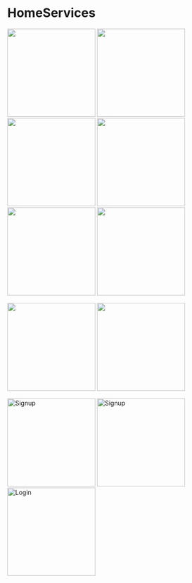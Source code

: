 # HomeServices




<p align="left">
  <img src="https://github.com/lmavaiya/HomeServices/blob/master/Screenshots/1%20Home.png" width="200">
  <img src="https://github.com/lmavaiya/HomeServices/blob/master/Screenshots/2%20SubService.png" width="200">
  <img src="https://github.com/lmavaiya/HomeServices/blob/master/Screenshots/3%20Booking_1.png" width="200">
  <img src="https://github.com/lmavaiya/HomeServices/blob/master/Screenshots/4%20Booking_2.png" width="200">
  <img src="https://github.com/lmavaiya/HomeServices/blob/master/Screenshots/5%20Booking_3.png" width="200">
  <img src="https://github.com/lmavaiya/HomeServices/blob/master/Screenshots/6%20Booking_4.png" width="200"> 
</p>

<p>
  <img src="https://github.com/lmavaiya/HomeServices/blob/master/Screenshots/8%20HelpCenter.png" width="200">
  <img src="https://github.com/lmavaiya/HomeServices/blob/master/Screenshots/10%20Profile_1.png" width="200">
</p>

<p>
  <img src="https://github.com/lmavaiya/HomeServices/blob/master/Screenshots/0_3%20Signup_1.png" width="200" title="Signup">
  <img src="https://github.com/lmavaiya/HomeServices/blob/master/Screenshots/0_4%20Signup_2.png" width="200" title="Signup">
  <img src="https://github.com/lmavaiya/HomeServices/blob/master/Screenshots/0_1%20Login.png" width="200" title="Login">
</p>

